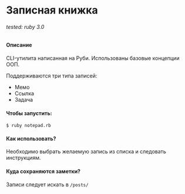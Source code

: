 # Записная книжка

###### tested: ruby 3.0

#### Описание
CLI-утилита написанная на Руби. Использованы базовые концепции ООП.

Поддерживаются три типа записей:
* Мемо
* Ссылка
* Задача

#### Чтобы запустить:
```$ ruby notepad.rb```

#### Как использовать?
Необходимо выбрать желаемую запись из списка и следовать инструкциям.

#### Куда сохраняются заметки?
Записи следует искать в ```/posts/```
